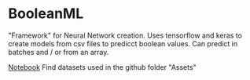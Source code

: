 # BooleanML
"Framework" for Neural Network creation. Uses tensorflow and keras to create models from csv files to predicct boolean values. Can predict in batches and / or from an array.

[Notebook](https://colab.research.google.com/drive/1lFzAbOw6OzgRXSwdk1J8qHN-xXPFKV4m?usp=sharing)
Find datasets used in the github folder "Assets"
